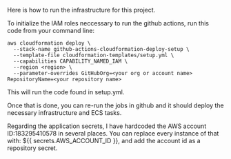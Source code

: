 Here is how to run the infrastructure for this project.

To initialize the IAM roles neccessary to run the github actions, run this code from your command line:

```
aws cloudformation deploy \
  --stack-name github-actions-cloudformation-deploy-setup \
  --template-file cloudformation-templates/setup.yml \
  --capabilities CAPABILITY_NAMED_IAM \
  --region <region> \
  --parameter-overrides GitHubOrg=<your org or account name> RepositoryName=<your repository name>
```

This will run the code found in setup.yml.

Once that is done, you can re-run the jobs in github and it should deploy the necessary infrastructure and ECS tasks.

Regarding the application secrets, I have hardcoded the AWS account ID:183295410578 in several places. You can replace every instance of that with:
${{ secrets.AWS_ACCOUNT_ID }}, and add the account id as a repository secret.
